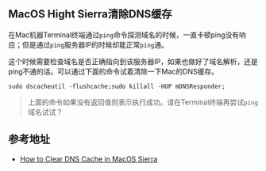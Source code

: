 ## MacOS Hight Sierra清除DNS缓存

在Mac机器Terminal终端通过`ping`命令探测域名的时候，一直卡顿ping没有响应；但是通过`ping`服务器IP的时候却能正常`ping`通。

这个时候需要检查域名是否正确指向到该服务器IP，如果也做好了域名解析，还是ping不通的话。可以通过下面的命令试着清除一下Mac的DNS缓存。

```
sudo dscacheutil -flushcache;sudo killall -HUP mDNSResponder;
```

> 上面的命令如果没有返回值则表示执行成功。请在Terminal终端再尝试`ping`域名试试？

## 参考地址

* [How to Clear DNS Cache in MacOS Sierra](http://osxdaily.com/2017/03/08/clear-dns-cache-macos-sierra/)